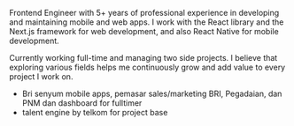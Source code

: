 <p text-align="center">
Frontend Engineer with 5+ years of professional experience in developing and maintaining mobile and web apps. I work with the React library and the Next.js framework for web development, and also React Native for mobile development.

Currently working full-time and managing two side projects. I believe that exploring various fields helps me continuously grow and add value to every project I work on.

- Bri senyum mobile apps, pemasar sales/marketing BRI, Pegadaian, dan PNM dan dashboard for fulltimer
- talent engine by telkom for project base
</p>
